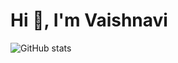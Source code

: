 <h1 align="left">Hi 👋, I'm Vaishnavi</h1>

<p align="left">
  <img src="https://github-readme-stats.vercel.app/api?username=VaishnaviBhosalee&show_icons=true&theme=radical" alt="GitHub stats"/>
</p>

<!--
**Vaish1125/Vaish1125** is a ✨ _special_ ✨ repository because its `README.md` (this file) appears on your GitHub profile.

Here are some ideas to get you started:

- 🔭 I’m currently working on ...
- 🌱 I’m currently learning ...
- 👯 I’m looking to collaborate on ...
- 🤔 I’m looking for help with ...
- 💬 Ask me about ...
- 📫 How to reach me: ...
- 😄 Pronouns: ...
- ⚡ Fun fact: ...
-->
